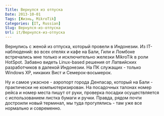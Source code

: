 ```yaml
---
Title: Вернулся из отпуска
Date: 2013-10-01
Tags: [Жизнь, MikroTik]
Categories: [IT, Russian]
Slug: Вернулся-из-отпуска
Url: it/Вернулся-из-отпуска
---
```


Вернулись с женой из отпуска, который провели в Индонезии.
Из IT-наблюдений: во всех отелях и кафе на Бали, Гили и Ломбоке
встречались мне только и исключительно железки MikroTik в роли HotSpot.
Забавно видеть Linux-based решения от Латвийских разработчиков
в далекой Индонезии.
На ПК служащих - только Windows XP, никаких Вист и Семерок-восьмерок.

Ну и самое ужасное - аэропорт города Денпасар, который на Бали - практически не
компьютеризирован. На посадочных талонах номер рейса и номер места пишут от руки, проверка
посадки осуществляется с использованием листка бумаги и ручки.
Правда, рядом почти достроили новый терминал, мы туда прогулялись - там уже все нормально и современно.
